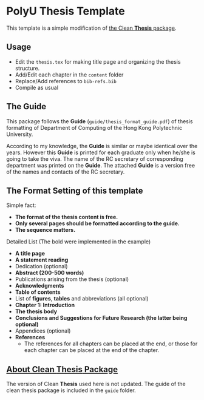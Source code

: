PolyU Thesis Template
=====================

This template is a simple modification of [the Clean **Thesis** package](http://cleanthesis.der-ric.de/).

Usage
-----

+ Edit the `thesis.tex` for making title page and organizing the thesis structure.
+ Add/Edit each chapter in the `content` folder
+ Replace/Add references to `bib-refs.bib`
+ Compile as usual

The Guide
---------

This package follows the **Guide** (`guide/thesis_format_guide.pdf`) of thesis formatting of Department of Computing of the Hong Kong Polytechnic University. 

According to my knowledge, the **Guide** is similar or maybe identical over the years. However this **Guide** is printed for each graduate only when he/she is going to take the viva. The name of the RC secretary of corresponding department was printed on the **Guide**. The attached **Guide** is a version free of the names and contacts of the RC secretary.

The Format Setting of this template
------------------

Simple fact: 
+ **The format of the thesis content is free.**
+  **Only several pages should be formatted according to the guide.**
+  **The sequence matters.**

Detailed List (The bold were implemented in the example)

+ **A title page**
+ **A statement reading**
+ Dedication (optional)
+ **Abstract (200-500 words)**
+ Publications arising from the thesis (optional)
+ **Acknowledgments**
+ **Table of contents**
+ List of **figures**, **tables** and abbreviations (all optional)
+ **Chapter 1: Introduction**
+ **The thesis body**
+ **Conclusions and Suggestions for Future Research (the latter being optional)**
+ Appendices (optional)
+ **References**
    + The references for all chapters can be placed at the end, or those for each chapter can be placed at the end of the chapter.

[About Clean **Thesis** Package](http://cleanthesis.der-ric.de/)
----------------------------------------------------------------

The version of Clean **Thesis** used here is not updated. The guide of the clean thesis package is included in the `guide` folder.